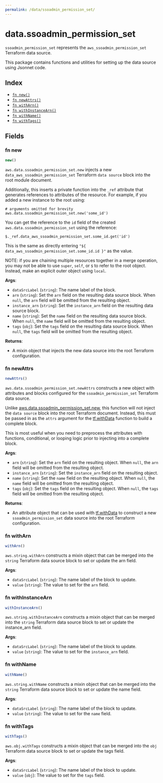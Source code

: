 ```yaml
---
permalink: /data/ssoadmin_permission_set/
---
```


# data.ssoadmin_permission_set

`ssoadmin_permission_set` represents the `aws_ssoadmin_permission_set` Terraform data source.



This package contains functions and utilities for setting up the data source using Jsonnet code.


## Index

* [`fn new()`](#fn-new)
* [`fn newAttrs()`](#fn-newattrs)
* [`fn withArn()`](#fn-witharn)
* [`fn withInstanceArn()`](#fn-withinstancearn)
* [`fn withName()`](#fn-withname)
* [`fn withTags()`](#fn-withtags)

## Fields

### fn new

```ts
new()
```


`aws.data.ssoadmin_permission_set.new` injects a new `data_aws_ssoadmin_permission_set` Terraform `data source`
block into the root module document.

Additionally, this inserts a private function into the `_ref` attribute that generates references to attributes of the
resource. For example, if you added a new instance to the root using:

    # arguments omitted for brevity
    aws.data.ssoadmin_permission_set.new('some_id')

You can get the reference to the `id` field of the created `aws.data.ssoadmin_permission_set` using the reference:

    $._ref.data_aws_ssoadmin_permission_set.some_id.get('id')

This is the same as directly entering `"${ data_aws_ssoadmin_permission_set.some_id.id }"` as the value.

NOTE: if you are chaining multiple resources together in a merge operation, you may not be able to use `super`, `self`,
or `$` to refer to the root object. Instead, make an explicit outer object using `local`.

**Args**:
  - `dataSrcLabel` (`string`): The name label of the block.
  - `arn` (`string`): Set the `arn` field on the resulting data source block. When `null`, the `arn` field will be omitted from the resulting object.
  - `instance_arn` (`string`): Set the `instance_arn` field on the resulting data source block.
  - `name` (`string`): Set the `name` field on the resulting data source block. When `null`, the `name` field will be omitted from the resulting object.
  - `tags` (`obj`): Set the `tags` field on the resulting data source block. When `null`, the `tags` field will be omitted from the resulting object.

**Returns**:
- A mixin object that injects the new data source into the root Terraform configuration.


### fn newAttrs

```ts
newAttrs()
```


`aws.data.ssoadmin_permission_set.newAttrs` constructs a new object with attributes and blocks configured for the `ssoadmin_permission_set`
Terraform data source.

Unlike [aws.data.ssoadmin_permission_set.new](#fn-new), this function will not inject the `data source`
block into the root Terraform document. Instead, this must be passed in as the `attrs` argument for the
[tf.withData](https://github.com/tf-libsonnet/core/tree/main/docs#fn-withdata) function to build a complete block.

This is most useful when you need to preprocess the attributes with functions, conditional, or looping logic prior to
injecting into a complete block.

**Args**:
  - `arn` (`string`): Set the `arn` field on the resulting object. When `null`, the `arn` field will be omitted from the resulting object.
  - `instance_arn` (`string`): Set the `instance_arn` field on the resulting object.
  - `name` (`string`): Set the `name` field on the resulting object. When `null`, the `name` field will be omitted from the resulting object.
  - `tags` (`obj`): Set the `tags` field on the resulting object. When `null`, the `tags` field will be omitted from the resulting object.

**Returns**:
  - An attribute object that can be used with [tf.withData](https://github.com/tf-libsonnet/core/tree/main/docs#fn-withdata) to construct a new `ssoadmin_permission_set` data source into the root Terraform configuration.


### fn withArn

```ts
withArn()
```

`aws.string.withArn` constructs a mixin object that can be merged into the `string`
Terraform data source block to set or update the arn field.



**Args**:
  - `dataSrcLabel` (`string`): The name label of the block to update.
  - `value` (`string`): The value to set for the `arn` field.


### fn withInstanceArn

```ts
withInstanceArn()
```

`aws.string.withInstanceArn` constructs a mixin object that can be merged into the `string`
Terraform data source block to set or update the instance_arn field.



**Args**:
  - `dataSrcLabel` (`string`): The name label of the block to update.
  - `value` (`string`): The value to set for the `instance_arn` field.


### fn withName

```ts
withName()
```

`aws.string.withName` constructs a mixin object that can be merged into the `string`
Terraform data source block to set or update the name field.



**Args**:
  - `dataSrcLabel` (`string`): The name label of the block to update.
  - `value` (`string`): The value to set for the `name` field.


### fn withTags

```ts
withTags()
```

`aws.obj.withTags` constructs a mixin object that can be merged into the `obj`
Terraform data source block to set or update the tags field.



**Args**:
  - `dataSrcLabel` (`string`): The name label of the block to update.
  - `value` (`obj`): The value to set for the `tags` field.
